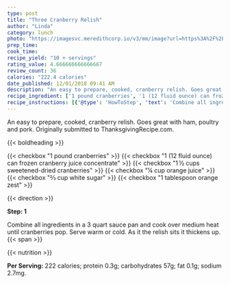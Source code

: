 ```yaml
---
type: post
title: "Three Cranberry Relish"
author: "Linda"
category: lunch
photo: "https://imagesvc.meredithcorp.io/v3/mm/image?url=https%3A%2F%2Fimages.media-allrecipes.com%2Fuserphotos%2F4584444.jpg"
prep_time: 
cook_time: 
recipe_yield: "10 + servings"
rating_value: 4.666666666666667
review_count: 36
calories: "222.4 calories"
date_published: 12/01/2018 09:41 AM
description: "An easy to prepare, cooked, cranberry relish. Goes great with ham, poultry and pork. Originally submitted to ThanksgivingRecipe.com."
recipe_ingredient: ['1 pound cranberries', '1 (12 fluid ounce) can frozen cranberry juice concentrate', '1\u2009½ cups sweetened-dried cranberries', '¼ cup orange juice', '⅔ cup white sugar', '1 tablespoon orange zest']
recipe_instructions: [{'@type': 'HowToStep', 'text': 'Combine all ingredients in a 3 quart sauce pan and cook over medium heat until cranberries pop. Serve warm or cold. As it the relish sits it thickens up.\n'}]
---
```


An easy to prepare, cooked, cranberry relish. Goes great with ham, poultry and pork. Originally submitted to ThanksgivingRecipe.com. 

{{< boldheading >}}

{{< checkbox "1 pound cranberries" >}}
{{< checkbox "1 (12 fluid ounce) can frozen cranberry juice concentrate" >}}
{{< checkbox "1 ½ cups sweetened-dried cranberries" >}}
{{< checkbox "¼ cup orange juice" >}}
{{< checkbox "⅔ cup white sugar" >}}
{{< checkbox "1 tablespoon orange zest" >}}


{{< direction >}}

**Step: 1**

Combine all ingredients in a 3 quart sauce pan and cook over medium heat until cranberries pop. Serve warm or cold. As it the relish sits it thickens up.{{< span >}}

{{< nutrition >}}

**Per Serving:** 222 calories; protein 0.3g; carbohydrates 57g; fat 0.1g; sodium 2.7mg.